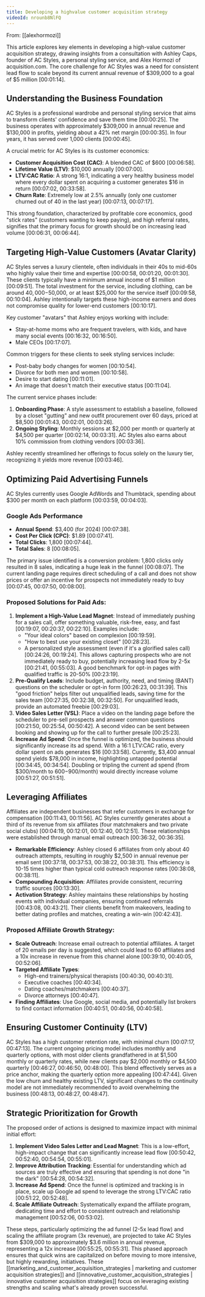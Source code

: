 ```yaml
---
title: Developing a highvalue customer acquisition strategy
videoId: nrounb8NlFQ
---
```


From: [[alexhormozi]] <br/> 

This article explores key elements in developing a high-value customer acquisition strategy, drawing insights from a consultation with Ashley Caps, founder of AC Styles, a personal styling service, and Alex Hormozi of acquisition.com. The core challenge for AC Styles was a need for consistent lead flow to scale beyond its current annual revenue of $309,000 to a goal of $5 million [00:01:14].

## Understanding the Business Foundation

AC Styles is a professional wardrobe and personal styling service that aims to transform clients' confidence and save them time [00:00:25]. The business operates with approximately $309,000 in annual revenue and $130,000 in profits, yielding about a 42% net margin [00:00:35]. In four years, it has served over 1,000 clients [00:00:45].

A crucial metric for AC Styles is its customer economics:
*   **Customer Acquisition Cost (CAC)**: A blended CAC of $600 [00:06:58].
*   **Lifetime Value (LTV)**: $10,000 annually [00:07:00].
*   **LTV:CAC Ratio**: A strong 16:1, indicating a very healthy business model where every dollar spent on acquiring a customer generates $16 in return [00:07:02, 00:33:58].
*   **Churn Rate**: Extremely low at 2.5% annually (only one customer churned out of 40 in the last year) [00:07:13, 00:07:17].

This strong foundation, characterized by profitable core economics, good "stick rates" (customers wanting to keep paying), and high referral rates, signifies that the primary focus for growth should be on increasing lead volume [00:06:31, 00:06:44].

## Targeting High-Value Customers (Avatar Clarity)

AC Styles serves a luxury clientele, often individuals in their 40s to mid-60s who highly value their time and expertise [00:00:58, 00:01:20, 00:01:30]. These clients typically have a minimum annual income of $1 million [00:09:51]. The total investment for the service, including clothing, can be around $40,000-$50,000, or at least $25,000 for the service itself [00:09:58, 00:10:04]. Ashley intentionally targets these high-income earners and does not compromise quality for lower-end customers [00:10:17].

Key customer "avatars" that Ashley enjoys working with include:
*   Stay-at-home moms who are frequent travelers, with kids, and have many social events [00:16:32, 00:16:50].
*   Male CEOs [00:17:07].

Common triggers for these clients to seek styling services include:
*   Post-baby body changes for women [00:10:54].
*   Divorce for both men and women [00:10:58].
*   Desire to start dating [00:11:01].
*   An image that doesn't match their executive status [00:11:04].

The current service phases include:
1.  **Onboarding Phase**: A style assessment to establish a baseline, followed by a closet "gutting" and new outfit procurement over 60 days, priced at $8,500 [00:01:43, 00:02:01, 00:03:26].
2.  **Ongoing Styling**: Monthly sessions at $2,000 per month or quarterly at $4,500 per quarter [00:02:14, 00:03:31]. AC Styles also earns about 10% commission from clothing vendors [00:03:36].

Ashley recently streamlined her offerings to focus solely on the luxury tier, recognizing it yields more revenue [00:03:46].

## Optimizing Paid Advertising Funnels

AC Styles currently uses Google AdWords and Thumbtack, spending about $300 per month on each platform [00:03:59, 00:04:03].

### Google Ads Performance
*   **Annual Spend**: $3,400 (for 2024) [00:07:38].
*   **Cost Per Click (CPC)**: $1.89 [00:07:41].
*   **Total Clicks**: 1,800 [00:07:44].
*   **Total Sales**: 8 [00:08:05].

The primary issue identified is a conversion problem: 1,800 clicks only resulted in 8 sales, indicating a huge leak in the funnel [00:08:07]. The current landing page requires direct scheduling of a call and does not show prices or offer an incentive for prospects not immediately ready to buy [00:07:45, 00:07:50, 00:08:00].

### Proposed Solutions for Paid Ads:
1.  **Implement a High-Value Lead Magnet**: Instead of immediately pushing for a sales call, offer something valuable, risk-free, easy, and fast [00:19:07, 00:20:37, 00:22:10]. Examples include:
    *   "Your ideal colors" based on complexion [00:19:59].
    *   "How to best use your existing closet" [00:28:23].
    *   A personalized style assessment (even if it's a glorified sales call) [00:24:26, 00:19:24].
    This allows capturing prospects who are not immediately ready to buy, potentially increasing lead flow by 2-5x [00:21:41, 00:55:03]. A good benchmark for opt-in pages with qualified traffic is 20-50% [00:23:19].
2.  **Pre-Qualify Leads**: Include budget, authority, need, and timing (BANT) questions on the scheduler or opt-in form [00:26:23, 00:31:39]. This "good friction" helps filter out unqualified leads, saving time for the sales team [00:27:35, 00:32:38, 00:32:50]. For unqualified leads, provide an automated freebie [00:29:03].
3.  **Video Sales Letter (VSL)**: Place a video on the landing page before the scheduler to pre-sell prospects and answer common questions [00:21:50, 00:25:54, 00:50:42]. A second video can be sent between booking and showing up for the call to further presale [00:25:23].
4.  **Increase Ad Spend**: Once the funnel is optimized, the business should significantly increase its ad spend. With a 16:1 LTV:CAC ratio, every dollar spent on ads generates $16 [00:33:58]. Currently, $3,400 annual spend yields $78,000 in income, highlighting untapped potential [00:34:45, 00:34:54]. Doubling or tripling the current ad spend (from $300/month to $600-$900/month) would directly increase volume [00:51:27, 00:51:51].

## Leveraging Affiliates

Affiliates are independent businesses that refer customers in exchange for compensation [00:11:43, 00:11:56]. AC Styles currently generates about a third of its revenue from six affiliates (four matchmakers and two private social clubs) [00:04:19, 00:12:01, 00:12:40, 00:12:51]. These relationships were established through manual email outreach [00:36:32, 00:36:35].

*   **Remarkable Efficiency**: Ashley closed 6 affiliates from only about 40 outreach attempts, resulting in roughly $2,500 in annual revenue per email sent [00:37:18, 00:37:53, 00:38:22, 00:38:31]. This efficiency is 10-15 times higher than typical cold outreach response rates [00:38:08, 00:38:11].
*   **Compounding Acquisition**: Affiliates provide consistent, recurring traffic sources [00:13:30].
*   **Activation Strategy**: Ashley maintains these relationships by hosting events with individual companies, ensuring continued referrals [00:43:08, 00:43:21]. Their clients benefit from makeovers, leading to better dating profiles and matches, creating a win-win [00:42:43].

### Proposed Affiliate Growth Strategy:
*   **Scale Outreach**: Increase email outreach to potential affiliates. A target of 20 emails per day is suggested, which could lead to 60 affiliates and a 10x increase in revenue from this channel alone [00:39:10, 00:40:05, 00:52:06].
*   **Targeted Affiliate Types**:
    *   High-end trainers/physical therapists [00:40:30, 00:40:31].
    *   Executive coaches [00:40:34].
    *   Dating coaches/matchmakers [00:40:37].
    *   Divorce attorneys [00:40:47].
*   **Finding Affiliates**: Use Google, social media, and potentially list brokers to find contact information [00:40:51, 00:40:56, 00:40:58].

## Ensuring Customer Continuity (LTV)

AC Styles has a high customer retention rate, with minimal churn [00:07:17, 00:47:13]. The current ongoing pricing model includes monthly and quarterly options, with most older clients grandfathered in at $1,500 monthly or quarterly rates, while new clients pay $2,000 monthly or $4,500 quarterly [00:46:27, 00:46:50, 00:48:00]. This blend effectively serves as a price anchor, making the quarterly option more appealing [00:47:44]. Given the low churn and healthy existing LTV, significant changes to the continuity model are not immediately recommended to avoid overwhelming the business [00:48:13, 00:48:27, 00:48:47].

## Strategic Prioritization for Growth

The proposed order of actions is designed to maximize impact with minimal initial effort:
1.  **Implement Video Sales Letter and Lead Magnet**: This is a low-effort, high-impact change that can significantly increase lead flow [00:50:42, 00:52:40, 00:54:54, 00:55:01].
2.  **Improve Attribution Tracking**: Essential for understanding which ad sources are truly effective and ensuring that spending is not done "in the dark" [00:54:28, 00:54:32].
3.  **Increase Ad Spend**: Once the funnel is optimized and tracking is in place, scale up Google ad spend to leverage the strong LTV:CAC ratio [00:51:22, 00:52:48].
4.  **Scale Affiliate Outreach**: Systematically expand the affiliate program, dedicating time and effort to consistent outreach and relationship management [00:52:06, 00:53:02].

These steps, particularly optimizing the ad funnel (2-5x lead flow) and scaling the affiliate program (3x revenue), are projected to take AC Styles from $309,000 to approximately $3.6 million in annual revenue, representing a 12x increase [00:55:25, 00:55:31]. This phased approach ensures that quick wins are capitalized on before moving to more intensive, but highly rewarding, initiatives. These [[marketing_and_customer_acquisition_strategies | marketing and customer acquisition strategies]] and [[innovative_customer_acquisition_strategies | innovative customer acquisition strategies]] focus on leveraging existing strengths and scaling what's already proven successful.